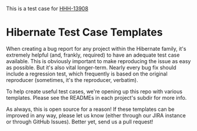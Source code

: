 This is a test case for [HHH-13908](https://hibernate.atlassian.net/browse/HHH-13908)

# Hibernate Test Case Templates

When creating a bug report for any project within the Hibernate family, it's extremely helpful (and, frankly, required)
to have an adequate test case available.  This is obviously important to make reproducing the issue as easy as
possible.  But it's also vital longer-term.  Nearly every bug fix should include a regression test, which frequently is based
on the original reproducer (sometimes, it's the reproducer, verbatim).

To help create useful test cases, we're opening up this repo with various templates.  Please see the READMEs in each
project's subdir for more info.

As always, this is open source for a reason!  If these templates can be improved in any way, please let us know (either
through our JIRA instance or through GitHub Issues).  Better yet, send us a pull request!
